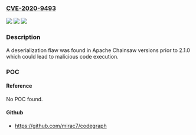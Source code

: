 ### [CVE-2020-9493](https://cve.mitre.org/cgi-bin/cvename.cgi?name=CVE-2020-9493)
![](https://img.shields.io/static/v1?label=Product&message=Apache%20Chainsaw&color=blue)
![](https://img.shields.io/static/v1?label=Version&message=Apache%20Chainsaw%3C%202.1.0%20&color=brighgreen)
![](https://img.shields.io/static/v1?label=Vulnerability&message=CWE-502%20Deserialization%20of%20Untrusted%20Data&color=brighgreen)

### Description

A deserialization flaw was found in Apache Chainsaw versions prior to 2.1.0 which could lead to malicious code execution.

### POC

#### Reference
No POC found.

#### Github
- https://github.com/mirac7/codegraph

